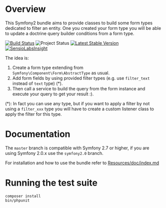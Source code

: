 Overview
========

This Symfony2 bundle aims to provide classes to build some form types dedicated to filter an entity.
One you created your form type you will be able to update a doctrine query builder conditions from a form type.

[![Build Status](https://travis-ci.org/lexik/LexikFormFilterBundle.png?branch=master)](https://travis-ci.org/lexik/LexikFormFilterBundle)
![Project Status](http://stillmaintained.com/lexik/LexikFormFilterBundle.png)
[![Latest Stable Version](https://poser.pugx.org/lexik/form-filter-bundle/v/stable.svg)](https://packagist.org/packages/lexik/form-filter-bundle)
[![SensioLabsInsight](https://insight.sensiolabs.com/projects/1dc9c6d5-369d-4940-84a2-f0941ae5d16c/mini.png)](https://insight.sensiolabs.com/projects/1dc9c6d5-369d-4940-84a2-f0941ae5d16c)

The idea is:

1. Create a form type extending from `Symfony\Component\Form\AbstractType` as usual.
2. Add form fields by using provided filter types (e.g. use `filter_text` instead of `text` type) (*).
3. Then call a service to build the query from the form instance and execute your query to get your result :).

(*): In fact you can use any type, but if you want to apply a filter by not using a `filter_xxx` type you will have to create a custom listener class to apply the filter for this type.

Documentation
=============

The `master` branch is compatible with Symfony 2.7 or higher, if you are using Symfony 2.0.x use the `symfony2.0` branch.

For installation and how to use the bundle refer to [Resources/doc/index.md](Resources/doc/index.md)

Running the test suite
======================

    composer install
    bin/phpunit
